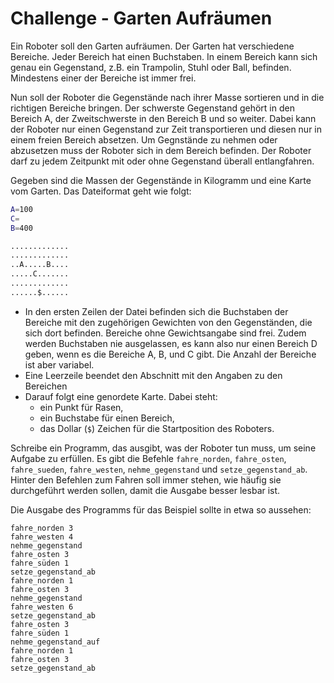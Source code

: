 # Challenge - Garten Aufräumen

Ein Roboter soll den Garten aufräumen. Der Garten hat verschiedene Bereiche. Jeder Bereich hat einen Buchstaben. In einem Bereich kann sich genau ein Gegenstand, z.B. ein Trampolin, Stuhl oder Ball, befinden. Mindestens einer der Bereiche ist immer frei.

Nun soll der Roboter die Gegenstände nach ihrer Masse sortieren und in die richtigen Bereiche bringen. Der schwerste Gegenstand gehört in den Bereich A, der Zweitschwerste in den Bereich B und so weiter. Dabei kann der Roboter nur einen Gegenstand zur Zeit transportieren und diesen nur in einem freien Bereich absetzen. Um Gegnstände zu nehmen oder abzusetzen muss der Roboter sich in dem Bereich befinden. Der Roboter darf zu jedem Zeitpunkt mit oder ohne Gegenstand überall entlangfahren.

Gegeben sind die Massen der Gegenstände in Kilogramm und eine Karte vom Garten. Das Dateiformat geht wie folgt:

```sh
A=100
C=
B=400

.............
.............
..A.....B....
.....C.......
.............
......$......
```

- In den ersten Zeilen der Datei befinden sich die Buchstaben der Bereiche mit den zugehörigen Gewichten von den Gegenständen, die sich dort befinden. Bereiche ohne Gewichtsangabe sind frei. Zudem werden Buchstaben nie ausgelassen, es kann also nur einen Bereich D geben, wenn es die Bereiche A, B, und C gibt. Die Anzahl der Bereiche ist aber variabel.
- Eine Leerzeile beendet den Abschnitt mit den Angaben zu den Bereichen
- Darauf folgt eine genordete Karte. Dabei steht:
    - ein Punkt für Rasen,
    - ein Buchstabe für einen Bereich,
    - das Dollar (`$`) Zeichen für die Startposition des Roboters.

Schreibe ein Programm, das ausgibt, was der Roboter tun muss, um seine Aufgabe zu erfüllen. Es gibt die Befehle `fahre_norden`, `fahre_osten`, `fahre_sueden`, `fahre_westen`, `nehme_gegenstand` und `setze_gegenstand_ab`. Hinter den Befehlen zum Fahren soll immer stehen, wie häufig sie durchgeführt werden sollen, damit die Ausgabe besser lesbar ist.

Die Ausgabe des Programms für das Beispiel sollte in etwa so aussehen:

```
fahre_norden 3
fahre_westen 4
nehme_gegenstand
fahre_osten 3
fahre_süden 1
setze_gegenstand_ab
fahre_norden 1
fahre_osten 3
nehme_gegenstand
fahre_westen 6
setze_gegenstand_ab
fahre_osten 3
fahre_süden 1
nehme_gegenstand_auf
fahre_norden 1
fahre_osten 3
setze_gegenstand_ab
```

